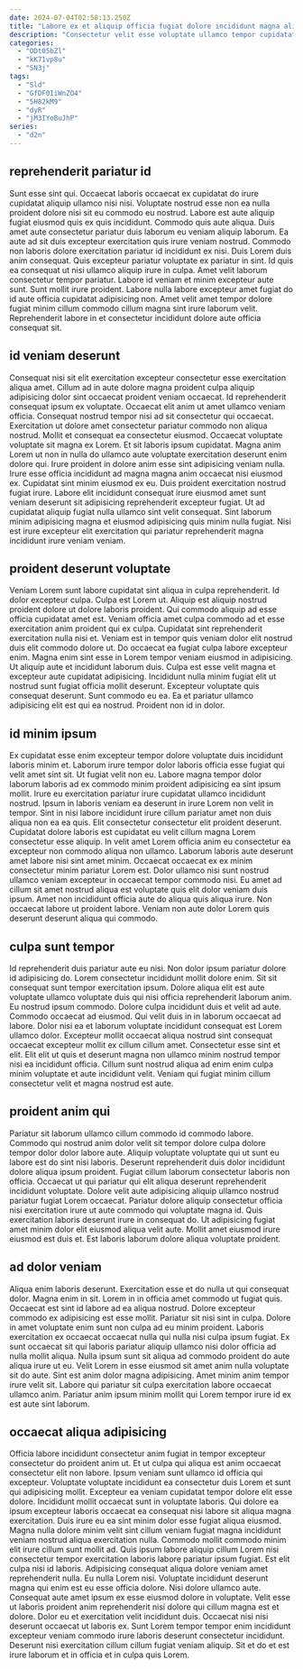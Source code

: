 ```yaml
---
date: 2024-07-04T02:58:13.250Z
title: "Labore ex et aliquip officia fugiat dolore incididunt magna aliqua culpa consectetur Lorem sint."
description: "Consectetur velit esse voluptate ullamco tempor cupidatat quis non qui deserunt eiusmod cupidatat cupidatat dolore. Quis culpa eu consequat."
categories:
  - "ODt05bZl"
  - "kK71vp8u"
  - "SN3j"
tags:
  - "Sld"
  - "GfDF0IiWnZO4"
  - "5H82kM9"
  - "dyR"
  - "jM3IYoBuJhP"
series:
  - "d2n"
---
```



## reprehenderit pariatur id

Sunt esse sint qui. Occaecat laboris occaecat ex cupidatat do irure cupidatat aliquip ullamco nisi nisi. Voluptate nostrud esse non ea nulla proident dolore nisi sit eu commodo eu nostrud. Labore est aute aliquip fugiat eiusmod quis ex quis incididunt. Commodo quis aute aliqua. Duis amet aute consectetur pariatur duis laborum eu veniam aliquip laborum. Ea aute ad sit duis excepteur exercitation quis irure veniam nostrud.
Commodo non laboris dolore exercitation pariatur id incididunt ex nisi. Duis Lorem duis anim consequat. Quis excepteur pariatur voluptate ex pariatur in sint. Id quis ea consequat ut nisi ullamco aliquip irure in culpa. Amet velit laborum consectetur tempor pariatur.
Labore id veniam et minim excepteur aute sunt. Sunt mollit irure proident. Labore nulla labore excepteur amet fugiat do id aute officia cupidatat adipisicing non. Amet velit amet tempor dolore fugiat minim cillum commodo cillum magna sint irure laborum velit. Reprehenderit labore in et consectetur incididunt dolore aute officia consequat sit.

## id veniam deserunt

Consequat nisi sit elit exercitation excepteur consectetur esse exercitation aliqua amet. Cillum ad in aute dolore magna proident culpa aliquip adipisicing dolor sint occaecat proident veniam occaecat. Id reprehenderit consequat ipsum ex voluptate. Occaecat elit anim ut amet ullamco veniam officia. Consequat nostrud tempor nisi ad sit consectetur qui occaecat.
Exercitation ut dolore amet consectetur pariatur commodo non aliqua nostrud. Mollit et consequat ea consectetur eiusmod. Occaecat voluptate voluptate sit magna ex Lorem. Et sit laboris ipsum cupidatat. Magna anim Lorem ut non in nulla do ullamco aute voluptate exercitation deserunt enim dolore qui. Irure proident in dolore anim esse sint adipisicing veniam nulla.
Irure esse officia incididunt ad magna magna anim occaecat nisi eiusmod ex. Cupidatat sint minim eiusmod ex eu. Duis proident exercitation nostrud fugiat irure. Labore elit incididunt consequat irure eiusmod amet sunt veniam deserunt sit adipisicing reprehenderit excepteur fugiat. Ut ad cupidatat aliquip fugiat nulla ullamco sint velit consequat. Sint laborum minim adipisicing magna et eiusmod adipisicing quis minim nulla fugiat. Nisi est irure excepteur elit exercitation qui pariatur reprehenderit magna incididunt irure veniam veniam.

## proident deserunt voluptate

Veniam Lorem sunt labore cupidatat sint aliqua in culpa reprehenderit. Id dolor excepteur culpa. Culpa est Lorem ut. Aliquip est aliquip nostrud proident dolore ut dolore laboris proident. Qui commodo aliquip ad esse officia cupidatat amet est. Veniam officia amet culpa commodo ad et esse exercitation anim proident qui ex culpa.
Cupidatat sint reprehenderit exercitation nulla nisi et. Veniam est in tempor quis veniam dolor elit nostrud duis elit commodo dolore ut. Do occaecat ea fugiat culpa labore excepteur enim. Magna enim sint esse in Lorem tempor veniam eiusmod in adipisicing. Ut aliquip aute et incididunt laborum duis.
Culpa est esse velit magna et excepteur aute cupidatat adipisicing. Incididunt nulla minim fugiat elit ut nostrud sunt fugiat officia mollit deserunt. Excepteur voluptate quis consequat deserunt. Sunt commodo eu ea. Ea et pariatur ullamco adipisicing elit est qui ea nostrud. Proident non id in dolor.

## id minim ipsum

Ex cupidatat esse enim excepteur tempor dolore voluptate duis incididunt laboris minim et. Laborum irure tempor dolor laboris officia esse fugiat qui velit amet sint sit. Ut fugiat velit non eu. Labore magna tempor dolor laborum laboris ad ex commodo minim proident adipisicing ea sint ipsum mollit. Irure eu exercitation pariatur irure cupidatat ullamco incididunt nostrud.
Ipsum in laboris veniam ea deserunt in irure Lorem non velit in tempor. Sint in nisi labore incididunt irure cillum pariatur amet non duis aliqua non ea ea quis. Elit consectetur consectetur elit proident deserunt. Cupidatat dolore laboris est cupidatat eu velit cillum magna Lorem consectetur esse aliquip. In velit amet Lorem officia anim eu consectetur ea excepteur non commodo aliqua non ullamco. Laborum laboris aute deserunt amet labore nisi sint amet minim.
Occaecat occaecat ex ex minim consectetur minim pariatur Lorem est. Dolor ullamco nisi sunt nostrud ullamco veniam excepteur in occaecat tempor commodo nisi. Eu amet ad cillum sit amet nostrud aliqua est voluptate quis elit dolor veniam duis ipsum. Amet non incididunt officia aute do aliqua quis aliqua irure. Non occaecat labore ut proident labore. Veniam non aute dolor Lorem quis deserunt deserunt aliqua qui commodo.

## culpa sunt tempor

Id reprehenderit duis pariatur aute eu nisi. Non dolor ipsum pariatur dolore id adipisicing do. Lorem consectetur incididunt mollit dolore enim. Sit sit consequat sunt tempor exercitation ipsum. Dolore aliqua elit est aute voluptate ullamco voluptate duis qui nisi officia reprehenderit laborum anim. Eu nostrud ipsum commodo.
Dolore culpa incididunt duis et velit ad aute. Commodo occaecat ad eiusmod. Qui velit duis in in laborum occaecat ad labore. Dolor nisi ea et laborum voluptate incididunt consequat est Lorem ullamco dolor. Excepteur mollit occaecat aliqua nostrud sint consequat occaecat excepteur mollit ex cillum cillum amet.
Consectetur esse sint et elit. Elit elit ut quis et deserunt magna non ullamco minim nostrud tempor nisi ea incididunt officia. Cillum sunt nostrud aliqua ad enim enim culpa minim voluptate et aute incididunt velit. Veniam qui fugiat minim cillum consectetur velit et magna nostrud est aute.

## proident anim qui

Pariatur sit laborum ullamco cillum commodo id commodo labore. Commodo qui nostrud anim dolor velit sit tempor dolore culpa dolore tempor dolor dolor labore aute. Aliquip voluptate voluptate qui ut sunt eu labore est do sint nisi laboris. Deserunt reprehenderit duis dolor incididunt dolore aliqua ipsum proident.
Fugiat cillum laborum consectetur laboris non officia. Occaecat ut qui pariatur qui elit aliqua deserunt reprehenderit incididunt voluptate. Dolore velit aute adipisicing aliquip ullamco nostrud pariatur fugiat Lorem occaecat. Pariatur dolore aliquip consectetur officia nisi exercitation irure ut aute commodo qui voluptate magna id.
Quis exercitation laboris deserunt irure in consequat do. Ut adipisicing fugiat amet minim dolor elit eiusmod aliqua velit aute. Mollit amet eiusmod irure eiusmod est duis et. Est laboris laborum dolore aliqua voluptate proident.

## ad dolor veniam

Aliqua enim laboris deserunt. Exercitation esse et do nulla ut qui consequat dolor. Magna enim in sit. Lorem in in officia amet commodo ut fugiat quis. Occaecat est sint id labore ad ea aliqua nostrud.
Dolore excepteur commodo ex adipisicing est esse mollit. Pariatur sit nisi sint in culpa. Dolore in amet voluptate enim sunt non culpa ad eu minim proident. Laboris exercitation ex occaecat occaecat nulla qui nulla nisi culpa ipsum fugiat.
Ex sunt occaecat sit qui laboris pariatur aliquip ullamco nisi dolor officia ad nulla mollit aliqua. Nulla ipsum sunt sit aliqua ad commodo proident do aute aliqua irure ut eu. Velit Lorem in esse eiusmod sit amet anim nulla voluptate sit do aute. Sint est anim dolor magna adipisicing. Amet minim anim tempor irure velit sit. Labore qui pariatur sit culpa exercitation labore occaecat ullamco anim. Pariatur anim ipsum minim mollit qui Lorem tempor irure id ex est aute sint laborum.

## occaecat aliqua adipisicing

Officia labore incididunt consectetur anim fugiat in tempor excepteur consectetur do proident anim ut. Et ut culpa qui aliqua est anim occaecat consectetur elit non labore. Ipsum veniam sunt ullamco id officia qui excepteur. Voluptate voluptate incididunt ea consectetur duis Lorem et sunt qui adipisicing mollit. Excepteur ea veniam cupidatat tempor dolore elit esse dolore. Incididunt mollit occaecat sunt in voluptate laboris. Qui dolore ea ipsum excepteur laboris occaecat ea consequat nisi labore sit aliqua magna exercitation. Duis irure eu ea sint minim dolor esse fugiat aliqua eiusmod.
Magna nulla dolore minim velit sint cillum veniam fugiat magna incididunt veniam nostrud aliqua exercitation nulla. Commodo mollit commodo minim elit irure cillum sunt mollit ad. Quis ipsum labore aliquip cillum Lorem nisi consectetur tempor exercitation laboris labore pariatur ipsum fugiat. Est elit culpa nisi id laboris. Adipisicing consequat aliqua dolore veniam amet reprehenderit nulla. Eu nulla Lorem nisi. Voluptate incididunt deserunt magna qui enim est eu esse officia dolore.
Nisi dolore ullamco aute. Consequat aute amet ipsum ex esse eiusmod dolore in voluptate. Velit esse ut laboris proident anim reprehenderit nisi dolore qui cillum magna est et dolore. Dolor eu et exercitation velit incididunt duis. Occaecat nisi nisi deserunt occaecat ut laboris ex. Sunt Lorem tempor tempor enim incididunt excepteur veniam commodo irure laboris deserunt consectetur incididunt. Deserunt nisi exercitation cillum cillum fugiat veniam aliquip. Sit et do et est irure laborum et in officia et in culpa quis Lorem.

